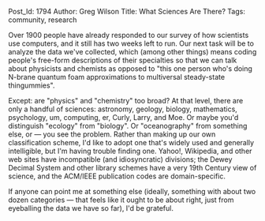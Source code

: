 Post_Id: 1794
Author: Greg Wilson
Title: What Sciences Are There?
Tags: community, research

<p>Over 1900 people have already responded to our survey of how scientists use computers, and it still has two weeks left to run. Our next task will be to analyze the data we've collected, which (among other things) means coding people's free-form descriptions of their specialties so that we can talk about physicists and chemists as opposed to "this one person who's doing N-brane quantum foam approximations to multiversal steady-state thingummies".</p>
<p>Except: are "physics" and "chemistry" too broad?  At that level, there are only a handful of sciences: astronomy, geology, biology, mathematics, psychology, um, computing, er, Curly, Larry, and Moe.  Or maybe you'd distinguish "ecology" from "biology".  Or "oceanography" from something else, or &mdash; you see the problem.  Rather than making up our own classification scheme, I'd like to adopt one that's widely used and generally intelligible, but I'm having trouble finding one.  Yahoo!, Wikipedia, and other web sites have incompatible (and idiosyncratic) divisions; the Dewey Decimal System and other library schemes have a very 19th Century view of science, and the ACM/IEEE publication codes are domain-specific.</p>
<p>If anyone can point me at something else (ideally, something with about two dozen categories &mdash; that feels like it ought to be about right, just from eyeballing the data we have so far), I'd be grateful.</p>
